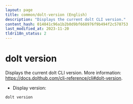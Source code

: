 ```yaml
---
layout: page
title: common/dolt-version (English)
description: "Displays the current dolt CLI version."
content_hash: 014841c96a1b2b0d9bf668976f9b494f2c578753
last_modified_at: 2023-11-20
tldri18n_status: 2
---
```

# dolt version

Displays the current dolt CLI version.
More information: <https://docs.dolthub.com/cli-reference/cli#dolt-version>.

- Display version:

`dolt version`
